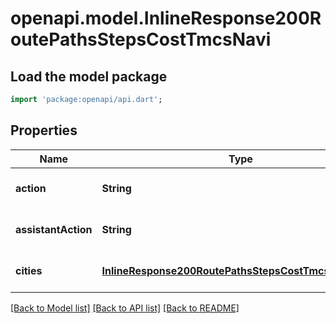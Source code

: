 # openapi.model.InlineResponse200RoutePathsStepsCostTmcsNavi

## Load the model package
```dart
import 'package:openapi/api.dart';
```

## Properties
Name | Type | Description | Notes
------------ | ------------- | ------------- | -------------
**action** | **String** | 导航主要动作指令 | [optional] [default to null]
**assistantAction** | **String** |   导航辅助动作指令 | [optional] [default to null]
**cities** | [**InlineResponse200RoutePathsStepsCostTmcsNaviCities**](InlineResponse200RoutePathsStepsCostTmcsNaviCities.md) |  | [optional] [default to null]

[[Back to Model list]](../README.md#documentation-for-models) [[Back to API list]](../README.md#documentation-for-api-endpoints) [[Back to README]](../README.md)


